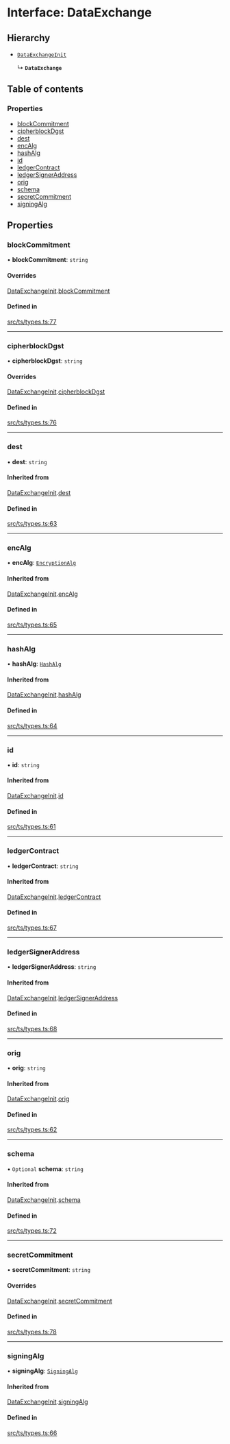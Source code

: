 # Interface: DataExchange

## Hierarchy

- [`DataExchangeInit`](DataExchangeInit.md)

  ↳ **`DataExchange`**

## Table of contents

### Properties

- [blockCommitment](DataExchange.md#blockcommitment)
- [cipherblockDgst](DataExchange.md#cipherblockdgst)
- [dest](DataExchange.md#dest)
- [encAlg](DataExchange.md#encalg)
- [hashAlg](DataExchange.md#hashalg)
- [id](DataExchange.md#id)
- [ledgerContract](DataExchange.md#ledgercontract)
- [ledgerSignerAddress](DataExchange.md#ledgersigneraddress)
- [orig](DataExchange.md#orig)
- [schema](DataExchange.md#schema)
- [secretCommitment](DataExchange.md#secretcommitment)
- [signingAlg](DataExchange.md#signingalg)

## Properties

### blockCommitment

• **blockCommitment**: `string`

#### Overrides

[DataExchangeInit](DataExchangeInit.md).[blockCommitment](DataExchangeInit.md#blockcommitment)

#### Defined in

[src/ts/types.ts:77](https://gitlab.com/i3-market/code/wp3/t3.2/conflict-resolution/non-repudiation-protocol/-/blob/db9e1a9/src/ts/types.ts#L77)

___

### cipherblockDgst

• **cipherblockDgst**: `string`

#### Overrides

[DataExchangeInit](DataExchangeInit.md).[cipherblockDgst](DataExchangeInit.md#cipherblockdgst)

#### Defined in

[src/ts/types.ts:76](https://gitlab.com/i3-market/code/wp3/t3.2/conflict-resolution/non-repudiation-protocol/-/blob/db9e1a9/src/ts/types.ts#L76)

___

### dest

• **dest**: `string`

#### Inherited from

[DataExchangeInit](DataExchangeInit.md).[dest](DataExchangeInit.md#dest)

#### Defined in

[src/ts/types.ts:63](https://gitlab.com/i3-market/code/wp3/t3.2/conflict-resolution/non-repudiation-protocol/-/blob/db9e1a9/src/ts/types.ts#L63)

___

### encAlg

• **encAlg**: [`EncryptionAlg`](../API.md#encryptionalg)

#### Inherited from

[DataExchangeInit](DataExchangeInit.md).[encAlg](DataExchangeInit.md#encalg)

#### Defined in

[src/ts/types.ts:65](https://gitlab.com/i3-market/code/wp3/t3.2/conflict-resolution/non-repudiation-protocol/-/blob/db9e1a9/src/ts/types.ts#L65)

___

### hashAlg

• **hashAlg**: [`HashAlg`](../API.md#hashalg)

#### Inherited from

[DataExchangeInit](DataExchangeInit.md).[hashAlg](DataExchangeInit.md#hashalg)

#### Defined in

[src/ts/types.ts:64](https://gitlab.com/i3-market/code/wp3/t3.2/conflict-resolution/non-repudiation-protocol/-/blob/db9e1a9/src/ts/types.ts#L64)

___

### id

• **id**: `string`

#### Inherited from

[DataExchangeInit](DataExchangeInit.md).[id](DataExchangeInit.md#id)

#### Defined in

[src/ts/types.ts:61](https://gitlab.com/i3-market/code/wp3/t3.2/conflict-resolution/non-repudiation-protocol/-/blob/db9e1a9/src/ts/types.ts#L61)

___

### ledgerContract

• **ledgerContract**: `string`

#### Inherited from

[DataExchangeInit](DataExchangeInit.md).[ledgerContract](DataExchangeInit.md#ledgercontract)

#### Defined in

[src/ts/types.ts:67](https://gitlab.com/i3-market/code/wp3/t3.2/conflict-resolution/non-repudiation-protocol/-/blob/db9e1a9/src/ts/types.ts#L67)

___

### ledgerSignerAddress

• **ledgerSignerAddress**: `string`

#### Inherited from

[DataExchangeInit](DataExchangeInit.md).[ledgerSignerAddress](DataExchangeInit.md#ledgersigneraddress)

#### Defined in

[src/ts/types.ts:68](https://gitlab.com/i3-market/code/wp3/t3.2/conflict-resolution/non-repudiation-protocol/-/blob/db9e1a9/src/ts/types.ts#L68)

___

### orig

• **orig**: `string`

#### Inherited from

[DataExchangeInit](DataExchangeInit.md).[orig](DataExchangeInit.md#orig)

#### Defined in

[src/ts/types.ts:62](https://gitlab.com/i3-market/code/wp3/t3.2/conflict-resolution/non-repudiation-protocol/-/blob/db9e1a9/src/ts/types.ts#L62)

___

### schema

• `Optional` **schema**: `string`

#### Inherited from

[DataExchangeInit](DataExchangeInit.md).[schema](DataExchangeInit.md#schema)

#### Defined in

[src/ts/types.ts:72](https://gitlab.com/i3-market/code/wp3/t3.2/conflict-resolution/non-repudiation-protocol/-/blob/db9e1a9/src/ts/types.ts#L72)

___

### secretCommitment

• **secretCommitment**: `string`

#### Overrides

[DataExchangeInit](DataExchangeInit.md).[secretCommitment](DataExchangeInit.md#secretcommitment)

#### Defined in

[src/ts/types.ts:78](https://gitlab.com/i3-market/code/wp3/t3.2/conflict-resolution/non-repudiation-protocol/-/blob/db9e1a9/src/ts/types.ts#L78)

___

### signingAlg

• **signingAlg**: [`SigningAlg`](../API.md#signingalg)

#### Inherited from

[DataExchangeInit](DataExchangeInit.md).[signingAlg](DataExchangeInit.md#signingalg)

#### Defined in

[src/ts/types.ts:66](https://gitlab.com/i3-market/code/wp3/t3.2/conflict-resolution/non-repudiation-protocol/-/blob/db9e1a9/src/ts/types.ts#L66)

